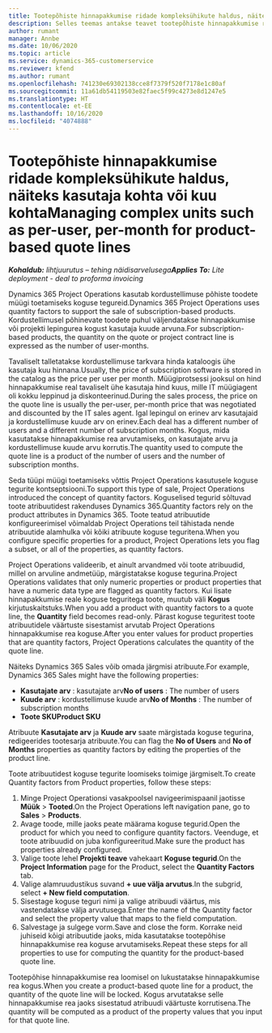 ```yaml
---
title: Tootepõhiste hinnapakkumise ridade kompleksühikute haldus, näiteks kasutaja kohta või kuu kohta
description: Selles teemas antakse teavet tootepõhiste hinnapakkumise ridade kompleksühikute halduse kohta.
author: rumant
manager: Annbe
ms.date: 10/06/2020
ms.topic: article
ms.service: dynamics-365-customerservice
ms.reviewer: kfend
ms.author: rumant
ms.openlocfilehash: 741230e69302138cce8f7379f520f7178e1c80af
ms.sourcegitcommit: 11a61db54119503e82faec5f99c4273e8d1247e5
ms.translationtype: HT
ms.contentlocale: et-EE
ms.lasthandoff: 10/16/2020
ms.locfileid: "4074888"
---
```

# <a name="managing-complex-units-such-as-per-user-per-month-for-product-based-quote-lines"></a><span data-ttu-id="be6f9-103">Tootepõhiste hinnapakkumise ridade kompleksühikute haldus, näiteks kasutaja kohta või kuu kohta</span><span class="sxs-lookup"><span data-stu-id="be6f9-103">Managing complex units such as per-user, per-month for product-based quote lines</span></span>

<span data-ttu-id="be6f9-104">_**Kohaldub:** lihtjuurutus – tehing näidisarvelusega_</span><span class="sxs-lookup"><span data-stu-id="be6f9-104">_**Applies To:** Lite deployment - deal to proforma invoicing_</span></span>

<span data-ttu-id="be6f9-105">Dynamics 365 Project Operations kasutab kordustellimuse põhiste toodete müügi toetamiseks koguse tegureid.</span><span class="sxs-lookup"><span data-stu-id="be6f9-105">Dynamics 365 Project Operations uses quantity factors to support the sale of subscription-based products.</span></span> <span data-ttu-id="be6f9-106">Kordustellimusel põhinevate toodete puhul väljendatakse hinnapakkumise või projekti lepingurea kogust kasutaja kuude arvuna.</span><span class="sxs-lookup"><span data-stu-id="be6f9-106">For subscription-based products, the quantity on the quote or project contract line is expressed as the number of user-months.</span></span>

<span data-ttu-id="be6f9-107">Tavaliselt talletatakse kordustellimuse tarkvara hinda kataloogis ühe kasutaja kuu hinnana.</span><span class="sxs-lookup"><span data-stu-id="be6f9-107">Usually, the price of subscription software is stored in the catalog as the price per user per month.</span></span> <span data-ttu-id="be6f9-108">Müügiprotsessi jooksul on hind hinnapakkumise real tavaliselt ühe kasutaja hind kuus, mille IT müügiagent oli kokku leppinud ja diskonteerinud.</span><span class="sxs-lookup"><span data-stu-id="be6f9-108">During the sales process, the price on the quote line is usually the per-user, per-month price that was negotiated and discounted by the IT sales agent.</span></span> <span data-ttu-id="be6f9-109">Igal lepingul on erinev arv kasutajaid ja kordustellimuse kuude arv on erinev.</span><span class="sxs-lookup"><span data-stu-id="be6f9-109">Each deal has a different number of users and a different number of subscription months.</span></span> <span data-ttu-id="be6f9-110">Kogus, mida kasutatakse hinnapakkumise rea arvutamiseks, on kasutajate arvu ja kordustellimuse kuude arvu korrutis.</span><span class="sxs-lookup"><span data-stu-id="be6f9-110">The quantity used to compute the quote line is a product of the number of users and the number of subscription months.</span></span>

<span data-ttu-id="be6f9-111">Seda tüüpi müügi toetamiseks võttis Project Operations kasutusele koguse tegurite kontseptsiooni.</span><span class="sxs-lookup"><span data-stu-id="be6f9-111">To support this type of sale, Project Operations introduced the concept of quantity factors.</span></span> <span data-ttu-id="be6f9-112">Koguselised tegurid sõltuvad toote atribuutidest rakenduses Dynamics 365.</span><span class="sxs-lookup"><span data-stu-id="be6f9-112">Quantity factors rely on the product attributes in Dynamics 365.</span></span> <span data-ttu-id="be6f9-113">Toote teatud atribuutide konfigureerimisel võimaldab Project Operations teil tähistada nende atribuutide alamhulka või kõiki atribuute koguse teguritena.</span><span class="sxs-lookup"><span data-stu-id="be6f9-113">When you configure specific properties for a product, Project Operations lets you flag a subset, or all of the properties, as quantity factors.</span></span>

<span data-ttu-id="be6f9-114">Project Operations valideerib, et ainult arvandmed või toote atribuudid, millel on arvuline andmetüüp, märgistatakse koguse tegurina.</span><span class="sxs-lookup"><span data-stu-id="be6f9-114">Project Operations validates that only numeric properties or product properties that have a numeric data type are flagged as quantity factors.</span></span> <span data-ttu-id="be6f9-115">Kui lisate hinnapakkumise reale koguse teguritega toote, muutub väli **Kogus** kirjutuskaitstuks.</span><span class="sxs-lookup"><span data-stu-id="be6f9-115">When you add a product with quantity factors to a quote line, the **Quantity** field becomes read-only.</span></span> <span data-ttu-id="be6f9-116">Pärast koguse teguritest toote atribuutidele väärtuste sisestamist arvutab Project Operations hinnapakkumise rea koguse.</span><span class="sxs-lookup"><span data-stu-id="be6f9-116">After you enter values for product properties that are quantity factors, Project Operations calculates the quantity of the quote line.</span></span>

<span data-ttu-id="be6f9-117">Näiteks Dynamics 365 Sales võib omada järgmisi atribuute.</span><span class="sxs-lookup"><span data-stu-id="be6f9-117">For example, Dynamics 365 Sales might have the following properties:</span></span>

- <span data-ttu-id="be6f9-118">**Kasutajate arv** : kasutajate arv</span><span class="sxs-lookup"><span data-stu-id="be6f9-118">**No of users** : The number of users</span></span>
- <span data-ttu-id="be6f9-119">**Kuude arv** : kordustellimuse kuude arv</span><span class="sxs-lookup"><span data-stu-id="be6f9-119">**No of Months** : The number of subscription months</span></span>
- <span data-ttu-id="be6f9-120">**Toote SKU**</span><span class="sxs-lookup"><span data-stu-id="be6f9-120">**Product SKU**</span></span>

<span data-ttu-id="be6f9-121">Atribuute **Kasutajate arv** ja **Kuude arv** saate märgistada koguse tegurina, redigeerides tootesarja atribuute.</span><span class="sxs-lookup"><span data-stu-id="be6f9-121">You can flag the **No of Users** and **No of Months** properties as quantity factors by editing the properties of the product line.</span></span>

<span data-ttu-id="be6f9-122">Toote atribuutidest koguse tegurite loomiseks toimige järgmiselt.</span><span class="sxs-lookup"><span data-stu-id="be6f9-122">To create Quantity factors from Product properties, follow these steps:</span></span>

1. <span data-ttu-id="be6f9-123">Minge Project Operationsi vasakpoolsel navigeerimispaanil jaotisse **Müük** > **Tooted**.</span><span class="sxs-lookup"><span data-stu-id="be6f9-123">On the Project Operations left navigation pane, go to **Sales** > **Products**.</span></span>
2. <span data-ttu-id="be6f9-124">Avage toode, mille jaoks peate määrama koguse tegurid.</span><span class="sxs-lookup"><span data-stu-id="be6f9-124">Open the product for which you need to configure quantity factors.</span></span> <span data-ttu-id="be6f9-125">Veenduge, et toote atribuudid on juba konfigureeritud.</span><span class="sxs-lookup"><span data-stu-id="be6f9-125">Make sure the product has properties already configured.</span></span>
3. <span data-ttu-id="be6f9-126">Valige toote lehel **Projekti teave** vahekaart **Koguse tegurid**.</span><span class="sxs-lookup"><span data-stu-id="be6f9-126">On the **Project Information** page for the Product, select the **Quantity Factors** tab.</span></span>
4. <span data-ttu-id="be6f9-127">Valige alamruudustikus suvand **+ uue välja arvutus**.</span><span class="sxs-lookup"><span data-stu-id="be6f9-127">In the subgrid, select **+ New field computation**.</span></span>
5. <span data-ttu-id="be6f9-128">Sisestage koguse teguri nimi ja valige atribuudi väärtus, mis vastendatakse välja arvutusega.</span><span class="sxs-lookup"><span data-stu-id="be6f9-128">Enter the name of the Quantity factor and select the property value that maps to the field computation.</span></span>
6. <span data-ttu-id="be6f9-129">Salvestage ja sulgege vorm.</span><span class="sxs-lookup"><span data-stu-id="be6f9-129">Save and close the form.</span></span> <span data-ttu-id="be6f9-130">Korrake neid juhiseid kõigi atribuutide jaoks, mida kasutatakse tootepõhise hinnapakkumise rea koguse arvutamiseks.</span><span class="sxs-lookup"><span data-stu-id="be6f9-130">Repeat these steps for all properties to use for computing the quantity for the product-based quote line.</span></span>

<span data-ttu-id="be6f9-131">Tootepõhise hinnapakkumise rea loomisel on lukustatakse hinnapakkumise rea kogus.</span><span class="sxs-lookup"><span data-stu-id="be6f9-131">When you create a product-based quote line for a product, the quantity of the quote line will be locked.</span></span> <span data-ttu-id="be6f9-132">Kogus arvutatakse selle hinnapakkumise rea jaoks sisestatud atribuudi väärtuste korrutisena.</span><span class="sxs-lookup"><span data-stu-id="be6f9-132">The quantity will be computed as a product of the property values that you input for that quote line.</span></span>
